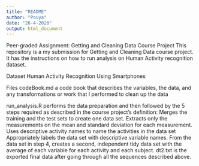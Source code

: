 ```yaml
---
title: "README"
author: "Pouya"
date: "26-4-2020"
output: html_document
---
```

Peer-graded Assignment: Getting and Cleaning Data Course Project
This repository is a my submission for Getting and Cleaning Data course project. It has the instructions on how to run analysis on Human Activity recognition dataset.

Dataset
Human Activity Recognition Using Smartphones

Files
codeBook.md a code book that describes the variables, the data, and any transformations or work that I performed to clean up the data

run_analysis.R performs the data preparation and then followed by the 5 steps required as described in the course project’s definition:
Merges the training and the test sets to create one data set.
Extracts only the measurements on the mean and standard deviation for each measurement.
Uses descriptive activity names to name the activities in the data set
Appropriately labels the data set with descriptive variable names.
From the data set in step 4, creates a second, independent tidy data set with the average of each variable for each activity and each subject.
dt2.txt is the exported final data after going through all the sequences described above.